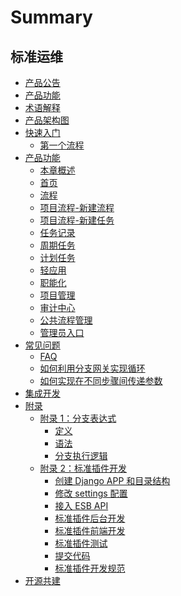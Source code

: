 # Summary

## 标准运维
* [产品公告](https://bk.tencent.com/s-mart/community/question/4058?type=answer)
* [产品功能](UserGuide/Overview/README.md)
* [术语解释](UserGuide/Term/glossary.md)
* [产品架构图](UserGuide/Architecture/framework.md)
* [快速入门]()
    * [第一个流程](UserGuide/QuickStart/job_flow.md)
* [产品功能]()
    * [本章概述](UserGuide/ProductFeatures/function.md)
    * [首页](UserGuide/ProductFeatures/page.md)
    * [流程](UserGuide/ProductFeatures/flow.md)
    * [项目流程-新建流程](UserGuide/ProductFeatures/flow-edit.md)
    * [项目流程-新建任务](UserGuide/ProductFeatures/flow-new_task.md)
    * [任务记录](UserGuide/ProductFeatures/record.md)
    * [周期任务](UserGuide/ProductFeatures/periodic_task.md)
    * [计划任务](UserGuide/ProductFeatures/clock_task.md)
    * [轻应用](UserGuide/ProductFeatures/use.md)
    * [职能化](UserGuide/ProductFeatures/function_task.md)
    * [项目管理](UserGuide/ProductFeatures/project_management.md)
    * [审计中心](UserGuide/ProductFeatures/audit.md)
    * [公共流程管理](UserGuide/ProductFeatures/common_flow.md)
    * [管理员入口](UserGuide/ProductFeatures/administrator_portal.md)
* [常见问题]()
    * [FAQ](UserGuide/FAQ/FAQ.md)
    * [如何利用分支网关实现循环](UserGuide/FAQ/loop.md)
    * [如何实现在不同步骤间传递参数](UserGuide/FAQ/pass-variables.md)
* [集成开发](../DevelopTools/sops.md)
* [附录]()
    * [附录 1：分支表达式]()
        * [定义](UserGuide/Appendix/define.md)
        * [语法](UserGuide/Appendix/grammar.md)
        * [分支执行逻辑](UserGuide/Appendix/logic.md)
    * [附录 2：标准插件开发]()
        * [创建 Django APP 和目录结构](UserGuide/Appendix/Django.md)
        * [修改 settings 配置](UserGuide/Appendix/settings.md)
        * [接入 ESB API](UserGuide/Appendix/ESB.md)
        * [标准插件后台开发](UserGuide/Appendix/atomic.md)
        * [标准插件前端开发](UserGuide/Appendix/front.md)
        * [标准插件测试](UserGuide/Appendix/test.md)
        * [提交代码](UserGuide/Appendix/submit.md)
        * [标准插件开发规范](UserGuide/Appendix/specification.md)
* [开源共建](https://github.com/TencentBlueKing/bk-sops)

